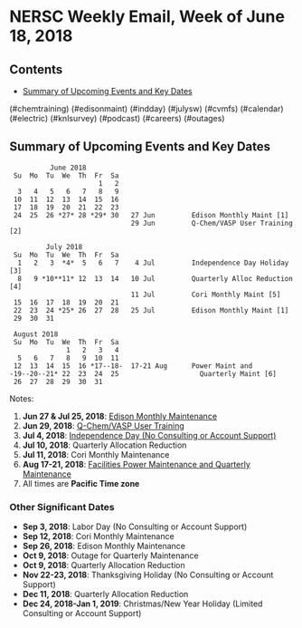 # NERSC Weekly Email, Week of June 18, 2018 #

## Contents ## 

- [Summary of Upcoming Events and Key Dates](#dates)

(#chemtraining)
(#edisonmaint)
(#indday)
(#julysw)
(#cvmfs)
(#calendar)
(#electric)
(#knlsurvey)
(#podcast)
(#careers)
(#outages)

## Summary of Upcoming Events and Key Dates <a name="dates"/> ##

              June 2018
     Su  Mo  Tu  We  Th  Fr  Sa
                          1   2
      3   4   5   6   7   8   9
     10  11  12  13  14  15  16   
     17  18  19  20  21  22  23
     24  25  26 *27* 28 *29* 30   27 Jun         Edison Monthly Maint [1]
                                  29 Jun         Q-Chem/VASP User Training [2]

             July 2018     
     Su  Mo  Tu  We  Th  Fr  Sa
      1   2   3  *4*  5   6   7    4 Jul         Independence Day Holiday [3]
      8   9 *10**11* 12  13  14   10 Jul         Quarterly Alloc Reduction [4]
                                  11 Jul         Cori Monthly Maint [5]
     15  16  17  18  19  20  21 
     22  23  24 *25* 26  27  28   25 Jul         Edison Monthly Maint [1]
     29  30  31 

     August 2018    
     Su  Mo  Tu  We  Th  Fr  Sa
                  1   2   3   4 
      5   6   7   8   9  10  11 
     12  13  14  15  16 *17--18-  17-21 Aug      Power Maint and
    -19--20--21* 22  23  24  25                    Quarterly Maint [6]
     26  27  28  29  30  31  

Notes:

1. **Jun 27 & Jul 25, 2018**: [Edison Monthly Maintenance](#edisonmaint)
2. **Jun 29, 2018**: [Q-Chem/VASP User Training](#chemtraining)
3. **Jul  4, 2018**: [Independence Day (No Consulting or Account Support)](#indday)
4. **Jul 10, 2018**: Quarterly Allocation Reduction
5. **Jul 11, 2018**: Cori Monthly Maintenance
6. **Aug 17-21, 2018**: [Facilities Power Maintenance and Quarterly Maintenance](#electric)
7. All times are **Pacific Time zone**


### Other Significant Dates ###
- **Sep  3, 2018**: Labor Day (No Consulting or Account Support)
- **Sep 12, 2018**: Cori Monthly Maintenance
- **Sep 26, 2018**: Edison Monthly Maintenance
- **Oct  9, 2018**: Outage for Quarterly Maintenance
- **Oct  9, 2018**: Quarterly Allocation Reduction
- **Nov 22-23, 2018**: Thanksgiving Holiday (No Consulting or Account Support)
- **Dec 11, 2018**: Quarterly Allocation Reduction
- **Dec 24, 2018-Jan 1, 2019**: Christmas/New Year Holiday (Limited Consulting or Account Support)


